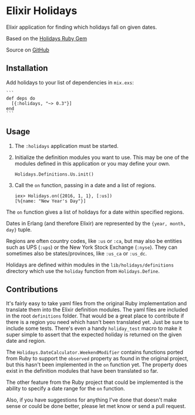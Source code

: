 # Elixir Holidays

Elixir application for finding which holidays fall on given dates.

Based on the [Holidays Ruby Gem](https://github.com/holidays/holidays)

Source on [GitHub](https://github.com/CoderDennis/holidays)

## Installation

Add holidays to your list of dependencies in `mix.exs`:

    ```
    def deps do
      [{:holidays, "~> 0.3"}]
    end
    ```

## Usage

1.  The `:holidays` application must be started.
2.  Initialize the definition modules you want to use. This may be one of the
    modules defined in this application or you may define your own.

    ```
    Holidays.Definitions.Us.init()
    ```

3.  Call the `on` function, passing in a date and a list of regions.

    ```
    iex> Holidays.on({2016, 1, 1}, [:us])
    [%{name: "New Year's Day"}]
    ```

The `on` function gives a list of holidays for a date within
specified regions.

Dates in Erlang (and therefore Elixir) are represented by the
`{year, month, day}` tuple.

Regions are often country codes, like `:us` or `:ca`, but
may also be entities such as UPS (`:ups`) or the New York Stock Exchange
(`:nyse`).
They can sometimes also be states/provinces, like `:us_ca` or `:us_dc`.

Holidays are defined within modules in the `lib/holidays/definitions`
directory which use the `holiday` function from `Holidays.Define`.

## Contributions

It's fairly easy to take yaml files from the original Ruby implementation
and translate them into the Elixir definition modules. The yaml files are
included in the root `definitions` folder. That would be a great place to
contribute if there is a region you need which hasn't been translated yet.
Just be sure to include some tests. There's even a handy `holiday_test`
macro to make it super simple to assert that the expected holiday is
returned on the given date and region.

The `Holidays.DateCalculator.WeekendModifier` contains functions ported from
Ruby to support the `observed` property as found in
the original project, but this hasn't been implemented in the
`on` function yet. The property does exist in the
definition modules that have been translated so far.

The other feature from the Ruby project that could be implemented is the
ability to specify a date range for the `on` function.

Also, if you have suggestions for anything I've done that doesn't make sense
or could be done better, please let met know or send a pull request.
